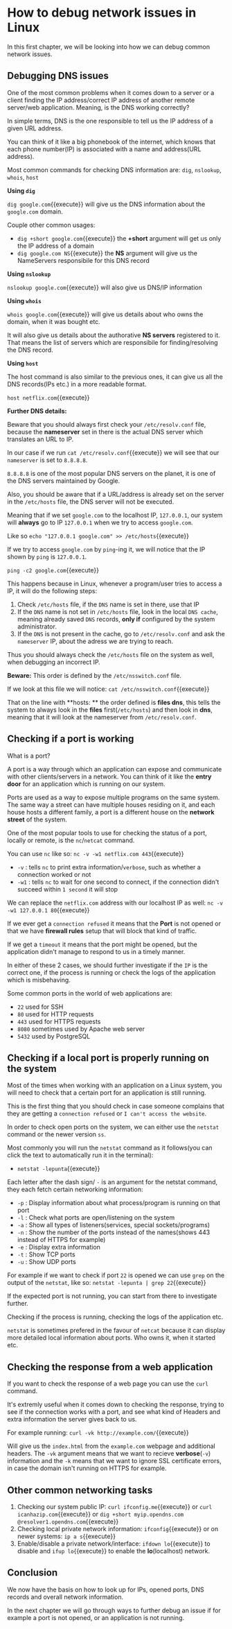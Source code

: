 # How to debug network issues in Linux

In this first chapter, we will be looking into how we can debug common network issues.


## Debugging DNS issues

One of the most common problems when it comes down to a server or a client finding the IP address/correct IP address of another remote server/web application. Meaning, is the DNS working correctly?

In simple terms, DNS is the one responsible to tell us the IP address of a given URL address.

You can think of it like a big phonebook of the internet, which knows that each phone number(IP) is associated with a name and address(URL address).

Most common commands for checking DNS information are: `dig`, `nslookup`, `whois`, `host`


**Using `dig`**

`dig google.com`{{execute}} will give us the DNS information about the `google.com` domain.

Couple other common usages:

  - `dig +short google.com`{{execute}} the **+short** argument will get us only the IP address of a domain
  - `dig google.com NS`{{execute}} the **NS** argument will give us the NameServers responsibile for this DNS record


**Using `nslookup`**

`nslookup google.com`{{execute}} will also give us DNS/IP information


**Using `whois`**

`whois google.com`{{execute}} will give us details about who owns the domain, when it was bought etc.

It will also give us details about the authorative **NS servers** registered to it. That means the list of servers which are responsibile for finding/resolving the DNS record.

**Using `host`**

The host command is also similar to the previous ones, it can give us all the DNS records(IPs etc.) in a more readable format.

`host netflix.com`{{execute}}


**Further DNS details:**

Beware that you should always first check your `/etc/resolv.conf` file, because the **nameserver** set in there is the actual DNS server which translates an URL to IP.

In our case if we run `cat /etc/resolv.conf`{{execute}} we will see that our `nameserver` is set to `8.8.8.8`. 

`8.8.8.8` is one of the most popular DNS servers on the planet, it is one of the DNS servers maintained by Google.

Also, you should be aware that if a URL/address is already set on the server in the `/etc/hosts` file, the DNS server will not be executed.

Meaning that if we set `google.com` to the localhost IP, `127.0.0.1`, our system will **always** go to IP `127.0.0.1` when we try to access `google.com`.

Like so `echo "127.0.0.1 google.com" >> /etc/hosts`{{execute}}

If we try to access `google.com` by `ping`-ing it, we will notice that the IP shown by `ping` is `127.0.0.1`.

`ping -c2 google.com`{{execute}}

This happens because in Linux, whenever a program/user tries to access a IP, it will do the following steps:

1. Check `/etc/hosts` file, if the `DNS` name is set in there, use that IP
2. If the `DNS` name is not set in `/etc/hosts` file, look in the local `DNS cache`, meaning already saved `DNS` records, **only if** configured by the system administrator.
3. If the `DNS` is not present in the cache, go to `/etc/resolv.conf` and ask the `nameserver` IP, about the adress we are trying to reach.

Thus you should always check the `/etc/hosts` file on the system as well, when debugging an incorrect IP.


**Beware:** This order is defined by the `/etc/nsswitch.conf` file.

If we look at this file we will notice: `cat /etc/nsswitch.conf`{{execute}}

That on the line with **hosts: ** the order defined is **files dns**, this tells the system to always look in the **files** first(`/etc/hosts`) and then look in **dns**, meaning that it will look at the nameserver from `/etc/resolv.conf`.


## Checking if a port is working

What is a port?

A port is a way through which an application can expose and communicate with other clients/servers in a network. You can think of it like the **entry door** for an application which is running on our system.

Ports are used as a way to expose multiple programs on the same system. The same way a street can have multiple houses residing on it, and each house hosts a different family, a port is a different house on the **network street** of the system.

One of the most popular tools to use for checking the status of a port, locally or remote, is the `nc`/`netcat` command.

You can use `nc` like so: `nc -v -w1 netflix.com 443`{{execute}}

  - `-v` : tells `nc` to print extra information/`verbose`, such as whether a connection worked or not
  - `-w1` : tells `nc` to wait for one second to connect, if the connection didn't succeed within `1 second` it will stop

We can replace the `netflix.com` address with our localhost IP as well: `nc -v -w1 127.0.0.1 80`{{execute}}

If we ever get a `connection refused` it means that the **Port** is not opened or that we have **firewall rules** setup that will block that kind of traffic.

If we get a `timeout` it means that the port might be opened, but the application didn't manage to respond to us in a timely manner.

In either of these 2 cases, we should further investigate if the `IP` is the correct one, if the process is running or check the logs of the application which is misbehaving.

Some common ports in the world of web applications are:

  - `22` used for SSH
  - `80` used for HTTP requests
  - `443` used for HTTPS requests
  - `8080` sometimes used by Apache web server
  - `5432` used by PostgreSQL


## Checking if a local port is properly running on the system

Most of the times when working with an application on a Linux system, you will need to check that a certain port for an application is still running.

This is the first thing that you should check in case someone complains that they are getting a `connection refused` or `I can't access the website`.

In order to check open ports on the system, we can either use the `netstat` command or the newer version `ss`.

Most commonly you will run the `netstat` command as it follows(you can click the text to automatically run it in the terminal):

  - `netstat -lepunta`{{execute}}

Each letter after the dash sign/ `-` is an argument for the netstat command, they each fetch certain networking information:

  - `-p` : Display information about what process/program is running on that port
  - `-l` : Check what ports are open/listening on the system
  - `-a` : Show all types of listeners(services, special sockets/programs)
  - `-n` : Show the number of the ports instead of the names(shows 443 instead of HTTPS for example)
  - `-e` : Display extra information
  - `-t` : Show TCP ports
  - `-u` : Show UDP ports

For example if we want to check if port `22` is opened we can use `grep` on the output of the `netstat`, like so: `netstat -lepunta | grep 22`{{execute}}

If the expected port is not running, you can start from there to investigate further.

Checking if the process is running, checking the logs of the application etc.

`netstat` is sometimes prefered in the favour of `netcat` because it can display more detailed local information about ports. Who owns it, when it started etc.

## Checking the response from a web application

If you want to check the response of a web page you can use the `curl` command.

It's extremly useful when it comes down to checking the response, trying to see if the connection works with a port, and see what kind of Headers and extra information the server gives back to us.

For example running: `curl -vk http://example.com/`{{execute}}

Will give us the `index.html` from the `example.com` webpage and additional headers. The `-vk` argument means that we want to recieve **verbose**(`-v`) information and the `-k` means that we want to ignore SSL certificate errors, in case the domain isn't running on HTTPS for example.


## Other common networking tasks

1. Checking our system public IP: `curl ifconfig.me`{{execute}} or `curl icanhazip.com`{{execute}} or `dig +short myip.opendns.com @resolver1.opendns.com`{{execute}}
2. Checking local private network information: `ifconfig`{{execute}} or on newer systems: `ip a s`{{execute}}
3. Enable/disable a private network/interface: `ifdown lo`{{execute}} to disable and `ifup lo`{{execute}} to enable the **lo**(localhost) network.

## Conclusion

We now have the basis on how to look up for IPs, opened ports, DNS records and overall network information.

In the next chapter we will go through ways to further debug an issue if for example a port is not opened, or an application is not running.

